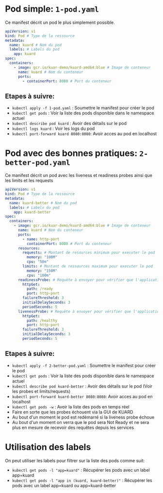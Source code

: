 # Pod simple: `1-pod.yaml`

Ce manifest décrit un pod le plus simplement possible.

```yaml
apiVersion: v1
kind: Pod # Type de la ressource
metadata:
  name: kuard # Nom du pod
  labels: # Labels du pod
    app: kuard
spec:
  containers:
    - image: gcr.io/kuar-demo/kuard-amd64:blue # Image de conteneur
      name: kuard # Nom du conteneur
      ports:
        - containerPort: 8080 # Port du conteneur
```

## Etapes à suivre:

- `kubectl apply -f 1-pod.yaml` : Soumettre le manifest pour créer le pod
- `kubectl get pods` : Voir la liste des pods disponible dans le namespace actuel
- `kubectl describe pod kuard` : Avoir des détails sur le pod
- `kubectl logs kuard` : Voir les logs du pod
- `kubectl port-forward kuard 8080:8080`: Avoir acces au pod en localhost

# Pod avec des bonnes pratiques: `2-better-pod.yaml`

Ce manifest décrit un pod avec les liveness et readiness probes ainsi que les limits et les requests

```yaml
apiVersion: v1
kind: Pod # Type de la ressource
metadata:
  name: kuard-better # Nom du pod
  labels: # Labels du pod
    app: kuard-better
spec:
  containers:
    - image: gcr.io/kuar-demo/kuard-amd64:blue # Image de conteneur
      name: kuard # Nom du conteneur
      ports:
        - name: http-port
          containerPort: 8080 # Port du conteneur
      resources:
        requests: # Montant de resources minimum pour executer le pod
          memory: "100M"
          cpu: "50m"
        limits: # Montant de ressources maximum pour executer le pod
          memory: "150M"
          cpu: "100m"
      readinessProbe: # Requête à envoyer pour vérifier que l'application est ready
        httpGet:
          path: /ready
          port: http-port
        failureThreshold: 3
        initialDelaySeconds: 3
        periodSeconds: 5
      livenessProbe: # Requête à envoyer pour vérifier que l'application est healthy
        httpGet:
          path: /healthy
          port: http-port
        failureThreshold: 3
        initialDelaySeconds: 3
        periodSeconds: 5
```

## Etapes à suivre:

- `kubectl apply -f 2-better-pod.yaml` : Soumettre le manifest pour créer le pod
- `kubectl get pods` : Voir la liste des pods disponible dans le namespace actuel
- `kubectl describe pod kuard-better` : Avoir des détails sur le pod (Voir les probes et limits/requests)
- `kubectl port-forward kuard-better 8080:8080`: Avoir acces au pod en localhost
- `kubectl get pods -w` : Avoir la liste des pods en temps réel
- Faire en sorte que les probes échouent via la GUI de KUARD
- Au bout d'un moment le pod est redémarré si la liveness probe échoue
- Au bout d'un moment on verra que le pod sera Not Ready et ne sera plus en mesure de recevoir des requêtes depuis les services

# Utilisation des labels

On peut utiliser les labels pour filtrer sur la liste des pods comme suit:

- `kubectl get pods -l "app=kuard"` : Récupérer les pods avec un label app=kuard
- `kubectl get pods -l "app in (kuard, kuard-better)"` : Récupérer les pods avec un label app=kuard ou app=kuard-better
